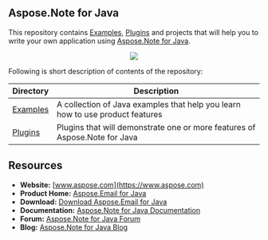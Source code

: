 ## Aspose.Note for Java

This repository contains [Examples](Examples), [Plugins](Plugins) and projects that will help you to write your own application using [Aspose.Note for Java](https://www.aspose.com/products/note/java).

<p align="center">
  <a title="Download complete Aspose.Email for Java source code" href="https://github.com/asposenote/Aspose_Note_Java/archive/master.zip">
    <img src="http://i.imgur.com/hwNhrGZ.png" />
  </a>
</p>

Following is short description of contents of the repository: 

Directory  | Description
---------- | -----------
[Examples](Examples)  | A collection of Java examples that help you learn how to use product features
[Plugins](Plugins)  | Plugins that will demonstrate one or more features of Aspose.Note for Java

## Resources

+ **Website:** [www.aspose.com](https://www.aspose.com)
+ **Product Home:** [Aspose.Email for Java](https://www.aspose.com/products/note/java)
+ **Download:** [Download Aspose.Email for Java](https://downloads.aspose.com/note/java)
+ **Documentation:** [Aspose.Note for Java Documentation](https://docs.aspose.com/display/notejava/Home)
+ **Forum:** [Aspose.Note for Java Forum](https://forum.aspose.com/c/note)
+ **Blog:** [Aspose.Note for Java Blog](https://blog.aspose.com/category/aspose-products/aspose-note-product-family/)
